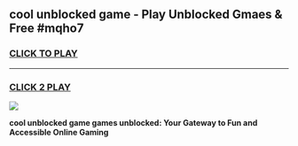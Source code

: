 
## cool unblocked game - Play Unblocked Gmaes & Free #mqho7
<h3>
<a href="https://premium.freeplayer.one?title=cool_unblocked_game&ref=01M">CLICK TO PLAY</a></h3>
<hr>

<h3>
<a href="https://premium.freeplayer.one?title=cool_unblocked_game&ref=01M">CLICK 2 PLAY</a>
  
</h3>

<a href="https://premium.freeplayer.one?title=cool_unblocked_game&ref=01M"><img src="https://clearcache.store/games.png"></a>


**cool unblocked game games unblocked: Your Gateway to Fun and Accessible Online Gaming**
